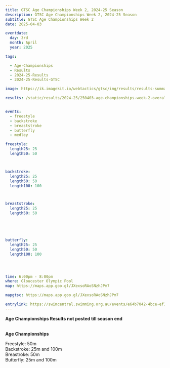 ```yaml
---
title: GTSC Age Championships Week 2, 2024-25 Season
description: GTSC Age Championships Week 2, 2024-25 Season
subtitle: GTSC Age Championships Week 2
date: 2025-04-03

eventdate:
  day: 3rd
  month: April
  year: 2025

tags:

  - Age-Championships
  - Results
  - 2024-25-Results
  - 2024-25-Results-GTSC

image: https://ik.imagekit.io/webtactics/gtsc/img/results/results-summary-19.jpg

results: /static/results/2024-25/250403-age-championships-week-2-overall-week-19-gtsc-club-night-results.pdf


events:
  - freestyle
  - backstroke
  - breaststroke
  - butterfly
  - medley

freestyle:
  length25: 25
  length50: 50



backstroke:
  length25: 25
  length50: 50
  length100: 100



breaststroke:
  length25: 25
  length50: 50





butterfly:
  length25: 25
  length50: 50
  length100: 100




time: 6:00pm - 8:00pm
where: Gloucester Olympic Pool
map: https://maps.app.goo.gl/JXexsoRAoSNzhJPm7

mapgtsc: https://maps.app.goo.gl/JXexsoRAoSNzhJPm7

entrylink: https://swimcentral.swimming.org.au/events/e64b7042-4bce-ef11-8eea-002248978584/detail
---
```


<strong>Age Championships Results not posted till season end</strong>
<br/>
<br/>

<strong>Age Championships</strong><br/>

Freestyle: 50m<br/>
Backstroke: 25m and 100m<br/>
Breastroke: 50m<br/>
Butterfly: 25m and 100m<br/>


